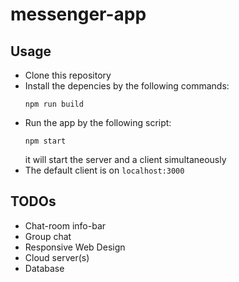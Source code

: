# messenger-app

## Usage
* Clone this repository
* Install the depencies by the following commands:
  ```
  npm run build
  ```
* Run the app by the following script:
  ```
  npm start
  ```
  it will start the server and a client simultaneously
* The default client is on `localhost:3000` 

## TODOs
  * Chat-room info-bar
  * Group chat
  * Responsive Web Design
  * Cloud server(s)
  * Database